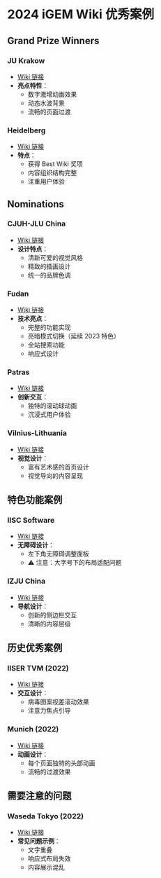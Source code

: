 # 2024 iGEM Wiki 优秀案例

## Grand Prize Winners
### JU Krakow
- [Wiki 链接](https://2024.igem.wiki/ju-krakow/)
- **亮点特性**：
  - 数字激增动画效果
  - 动态水波背景
  - 流畅的页面过渡

### Heidelberg
- [Wiki 链接](https://2024.igem.wiki/heidelberg/)
- **特点**：
  - 获得 Best Wiki 奖项
  - 内容组织结构完整
  - 注重用户体验

## Nominations

### CJUH-JLU China
- [Wiki 链接](https://2024.igem.wiki/cjuh-jlu-china/)
- **设计特点**：
  - 清新可爱的视觉风格
  - 精致的插画设计
  - 统一的品牌色调

### Fudan
- [Wiki 链接](https://2024.igem.wiki/fudan/)
- **技术亮点**：
  - 完整的功能实现
  - 亮暗模式切换（延续 2023 特色）
  - 全站搜索功能
  - 响应式设计

### Patras
- [Wiki 链接](https://2024.igem.wiki/patras/)
- **创新交互**：
  - 独特的滚动球动画
  - 沉浸式用户体验

### Vilnius-Lithuania
- [Wiki 链接](https://2024.igem.wiki/vilnius-lithuania/)
- **视觉设计**：
  - 富有艺术感的首页设计
  - 视觉导向的内容呈现

## 特色功能案例

### IISC Software
- [Wiki 链接](https://2024.igem.wiki/iisc-software/)
- **无障碍设计**：
  - 左下角无障碍调整面板
  - ⚠️ 注意：大字号下的布局适配问题

### IZJU China
- [Wiki 链接](https://2024.igem.wiki/izju-china/description)
- **导航设计**：
  - 创新的侧边栏交互
  - 清晰的内容层级

## 历史优秀案例

### IISER TVM (2022)
- [Wiki 链接](https://2022.igem.wiki/iiser-tvm/)
- **交互设计**：
  - 病毒图案视差滚动效果
  - 注意力焦点引导

### Munich (2022)
- [Wiki 链接](https://2022.igem.wiki/munich/description)
- **动画设计**：
  - 每个页面独特的头部动画
  - 流畅的过渡效果

## 需要注意的问题

### Waseda Tokyo (2022)
- [Wiki 链接](https://2022.igem.wiki/waseda-tokyo/)
- **常见问题示例**：
  - 文字重叠
  - 响应式布局失效
  - 内容展示混乱